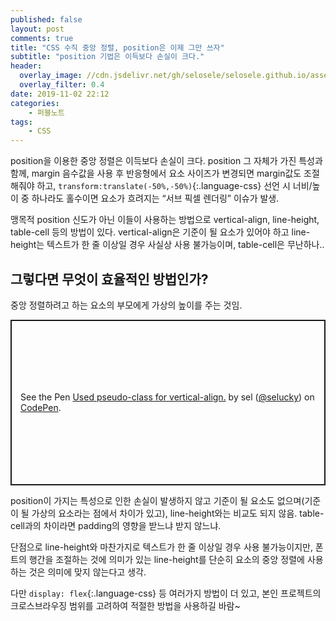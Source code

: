 ```yaml
---
published: false
layout: post
comments: true
title: "CSS 수직 중앙 정렬, position은 이제 그만 쓰자"
subtitle: "position 기법은 이득보다 손실이 크다."
header:
  overlay_image: //cdn.jsdelivr.net/gh/selosele/selosele.github.io/assets/images/thumb/css_thumb01.jpg
  overlay_filter: 0.4
date: 2019-11-02 22:12
categories:
    - 퍼블노트
tags:
    - CSS
---
```

position을 이용한 중앙 정렬은 이득보다 손실이 크다. position 그 자체가 가진 특성과 함께, margin 음수값을 사용 후 반응형에서 요소 사이즈가 변경되면 margin값도 조절해줘야 하고, ```transform:translate(-50%,-50%)```{:.language-css} 선언 시 너비/높이 중 하나라도 홀수이면 요소가 흐려지는 &ldquo;서브 픽셀 렌더링&rdquo; 이슈가 발생.

맹목적 position 신도가 아닌 이들이 사용하는 방법으로 vertical-align, line-height, table-cell 등의 방법이 있다. vertical-align은 기준이 될 요소가 있어야 하고 line-height는 텍스트가 한 줄 이상일 경우 사실상 사용 불가능이며, table-cell은 무난하나..

## 그렇다면 무엇이 효율적인 방법인가?

중앙 정렬하려고 하는 요소의 부모에게 가상의 높이를 주는 것임.

<p class="codepen" data-height="265" data-theme-id="default" data-default-tab="css,result" data-user="selucky" data-slug-hash="LYYeOPx" style="height: 265px; box-sizing: border-box; display: flex; align-items: center; justify-content: center; border: 2px solid; margin: 1em 0; padding: 1em;" data-pen-title="Used pseudo-class for vertical-align.">
  <span>See the Pen <a href="https://codepen.io/selucky/pen/LYYeOPx">
  Used pseudo-class for vertical-align.</a> by sel (<a href="https://codepen.io/selucky">@selucky</a>)
  on <a href="https://codepen.io">CodePen</a>.</span>
</p>
<script async src="https://static.codepen.io/assets/embed/ei.js"></script>

position이 가지는 특성으로 인한 손실이 발생하지 않고 기준이 될 요소도 없으며(기준이 될 가상의 요소라는 점에서 차이가 있고), line-height와는 비교도 되지 않음. table-cell과의 차이라면 padding의 영향을 받느냐 받지 않느냐.

단점으로 line-height와 마찬가지로 텍스트가 한 줄 이상일 경우 사용 불가능이지만, 폰트의 행간을 조절하는 것에 의미가 있는 line-height를 단순히 요소의 중앙 정렬에 사용하는 것은 의미에 맞지 않는다고 생각.

다만 ```display: flex```{:.language-css} 등 여러가지 방법이 더 있고, 본인 프로젝트의 크로스브라우징 범위를 고려하여 적절한 방법을 사용하길 바람~
